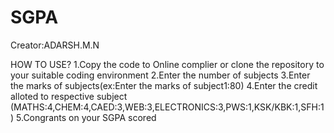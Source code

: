 # SGPA
Creator:ADARSH.M.N

HOW TO USE?
1.Copy the code to Online complier or clone the repository to your suitable coding environment
2.Enter the number of subjects
3.Enter the marks of subjects(ex:Enter the marks of subject1:80)
4.Enter the credit alloted to respective subject (MATHS:4,CHEM:4,CAED:3,WEB:3,ELECTRONICS:3,PWS:1,KSK/KBK:1,SFH:1)
5.Congrants on your SGPA scored
